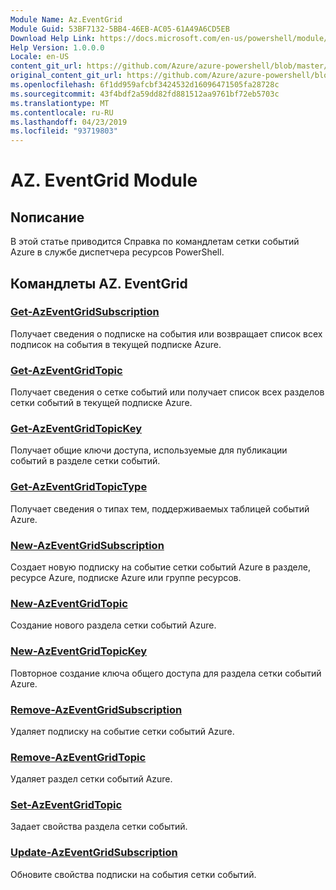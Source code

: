 ```yaml
---
Module Name: Az.EventGrid
Module Guid: 53BF7132-5BB4-46EB-AC05-61A49A6CD5EB
Download Help Link: https://docs.microsoft.com/en-us/powershell/module/az.eventgrid
Help Version: 1.0.0.0
Locale: en-US
content_git_url: https://github.com/Azure/azure-powershell/blob/master/src/EventGrid/EventGrid/help/Az.EventGrid.md
original_content_git_url: https://github.com/Azure/azure-powershell/blob/master/src/EventGrid/EventGrid/help/Az.EventGrid.md
ms.openlocfilehash: 6f1dd959afcbf3424532d16096471505fa28728c
ms.sourcegitcommit: 43f4bdf2a59dd82fd881512aa9761bf72eb5703c
ms.translationtype: MT
ms.contentlocale: ru-RU
ms.lasthandoff: 04/23/2019
ms.locfileid: "93719803"
---
```

# AZ. EventGrid Module
## Nописание
В этой статье приводится Справка по командлетам сетки событий Azure в службе диспетчера ресурсов PowerShell.

## Командлеты AZ. EventGrid
### [Get-AzEventGridSubscription](Get-AzEventGridSubscription.md)
Получает сведения о подписке на события или возвращает список всех подписок на события в текущей подписке Azure.

### [Get-AzEventGridTopic](Get-AzEventGridTopic.md)
Получает сведения о сетке событий или получает список всех разделов сетки событий в текущей подписке Azure.

### [Get-AzEventGridTopicKey](Get-AzEventGridTopicKey.md)
Получает общие ключи доступа, используемые для публикации событий в разделе сетки событий.

### [Get-AzEventGridTopicType](Get-AzEventGridTopicType.md)
Получает сведения о типах тем, поддерживаемых таблицей событий Azure.

### [New-AzEventGridSubscription](New-AzEventGridSubscription.md)
Создает новую подписку на событие сетки событий Azure в разделе, ресурсе Azure, подписке Azure или группе ресурсов.

### [New-AzEventGridTopic](New-AzEventGridTopic.md)
Создание нового раздела сетки событий Azure.

### [New-AzEventGridTopicKey](New-AzEventGridTopicKey.md)
Повторное создание ключа общего доступа для раздела сетки событий Azure.

### [Remove-AzEventGridSubscription](Remove-AzEventGridSubscription.md)
Удаляет подписку на событие сетки событий Azure.

### [Remove-AzEventGridTopic](Remove-AzEventGridTopic.md)
Удаляет раздел сетки событий Azure.

### [Set-AzEventGridTopic](Set-AzEventGridTopic.md)
Задает свойства раздела сетки событий.

### [Update-AzEventGridSubscription](Update-AzEventGridSubscription.md)
Обновите свойства подписки на события сетки событий.

